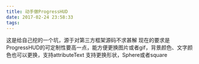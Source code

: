```yaml
---
title: 动手做ProgressHUD
date: 2017-02-24 23:58:33
tags:
---
```

这是给自己挖的一个坑，源于对第三方框架源码不求甚解
现在的要求是ProgressHUD的可定制性要高一点，能方便更换图片或者gif，背景颜色、文字颜色也可以更换，支持attributeText 支持更换形状，Sphere或者square

